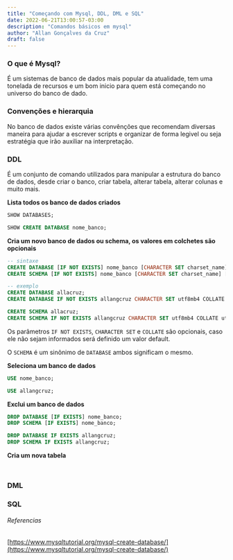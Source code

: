 ```yaml
---
title: "Começando com Mysql, DDL, DML e SQL"
date: 2022-06-21T13:00:57-03:00
description: "Comandos básicos em mysql"
author: "Allan Gonçalves da Cruz"
draft: false
---
```


### O que é Mysql?

É um sistemas de banco de dados mais popular da atualidade, tem uma tonelada de recursos e um bom inicio para quem está começando no universo do banco de dado.

### Convenções e hierarquia

No banco de dados existe várias convênções que recomendam diversas maneira para ajudar a escrever scripts e organizar de forma legivel ou seja estratégia que irão auxiliar na interpretação.

### DDL

É um conjunto de comando utilizados para manipular a estrutura do banco de dados, desde criar o banco, criar tabela, alterar tabela, alterar colunas e muito mais.

**Lista todos os banco de dados criados**
```sql
SHOW DATABASES;

SHOW CREATE DATABASE nome_banco;
```

**Cria um novo banco de dados ou schema, os valores em colchetes são opcionais**
```sql
-- sintaxe
CREATE DATABASE [IF NOT EXISTS] nome_banco [CHARACTER SET charset_name] [COLLATE collation_name];
CREATE SCHEMA [IF NOT EXISTS] nome_banco [CHARACTER SET charset_name] [COLLATE collation_name];

-- exemplo
CREATE DATABASE allacruz;
CREATE DATABASE IF NOT EXISTS allangcruz CHARACTER SET utf8mb4 COLLATE utf8mb4_general_ci;

CREATE SCHEMA allacruz;
CREATE SCHEMA IF NOT EXISTS allangcruz CHARACTER SET utf8mb4 COLLATE utf8mb4_general_ci;
```

Os parâmetros `IF NOT EXISTS`, `CHARACTER SET` e `COLLATE` são opcionais, caso ele não sejam informados será definido um valor default.

O `SCHEMA` é um sinônimo de `DATABASE` ambos significam o mesmo.

**Seleciona um banco de dados**
```sql
USE nome_banco;

USE allangcruz;
```

**Exclui um banco de dados**
```sql
DROP DATABASE [IF EXISTS] nome_banco;
DROP SCHEMA [IF EXISTS] nome_banco;

DROP DATABASE IF EXISTS allangcruz;
DROP SCHEMA IF EXISTS allangcruz;
```

**Cria um nova tabela**
```sql
```

```sql
```

### DML

### SQL

###### Referencias

[https://www.mysqltutorial.org/mysql-create-database/](https://www.mysqltutorial.org/mysql-create-database/)